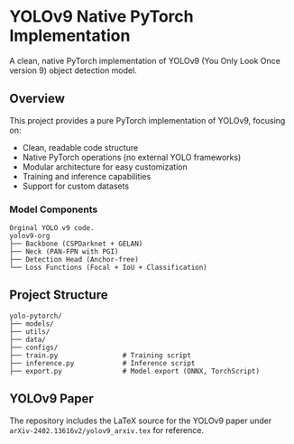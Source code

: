 # YOLOv9 Native PyTorch Implementation

A clean, native PyTorch implementation of YOLOv9 (You Only Look Once version 9) object detection model.

## Overview

This project provides a pure PyTorch implementation of YOLOv9, focusing on:
- Clean, readable code structure
- Native PyTorch operations (no external YOLO frameworks)
- Modular architecture for easy customization
- Training and inference capabilities
- Support for custom datasets

### Model Components

```
Orginal YOLO v9 code.
yolov9-org
├── Backbone (CSPDarknet + GELAN)
├── Neck (PAN-FPN with PGI)
├── Detection Head (Anchor-free)
└── Loss Functions (Focal + IoU + Classification)
```

## Project Structure

```
yolo-pytorch/
├── models/
├── utils/
├── data/
├── configs/
├── train.py                # Training script
├── inference.py            # Inference script
├── export.py               # Model export (ONNX, TorchScript)
```

## YOLOv9 Paper

The repository includes the LaTeX source for the YOLOv9 paper under
`arXiv-2402.13616v2/yolov9_arxiv.tex` for reference.

